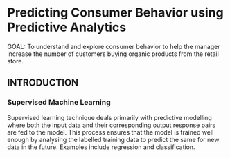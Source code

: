 # Predicting Consumer Behavior using Predictive Analytics

GOAL: To understand and explore consumer behavior to help the manager increase the number of customers buying organic products from the retail store.

## INTRODUCTION
### Supervised Machine Learning 
Supervised learning technique deals primarily with predictive modelling where both the input data and their corresponding output response pairs are fed to the model. This process ensures that the model is trained well enough by analysing the labelled training data to predict the same for new data in the future. Examples include regression and classification.
